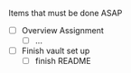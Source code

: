 Items that must be done ASAP

- [ ] Overview Assignment
	- [ ] ...
- [ ] Finish vault set up
	- [ ] finish README